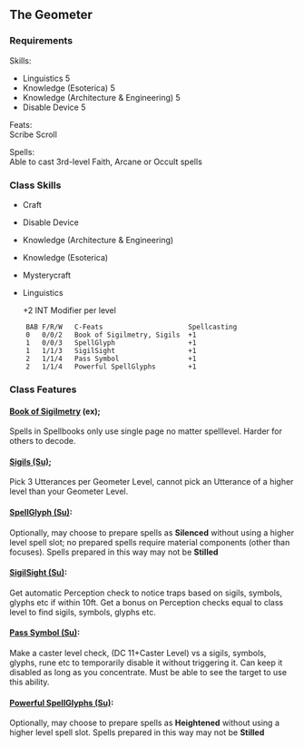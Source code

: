 
## The Geometer

### Requirements

Skills: 
- Linguistics 5
- Knowledge (Esoterica) 5
- Knowledge (Architecture & Engineering) 5
- Disable Device 5

Feats: \
    Scribe Scroll 

Spells: \
    Able to cast 3rd-level Faith, Arcane or Occult spells

### Class Skills

- Craft
- Disable Device
- Knowledge (Architecture & Engineering)
- Knowledge (Esoterica)
- Mysterycraft
- Linguistics

    +2 INT Modifier per level

```
    BAB F/R/W   C-Feats                     Spellcasting
    0   0/0/2   Book of Sigilmetry, Sigils  +1
    1   0/0/3   SpellGlyph                  +1
    1   1/1/3   SigilSight                  +1
    2   1/1/4   Pass Symbol                 +1
    2   1/1/4   Powerful SpellGlyphs        +1
```

### Class Features

#### <u>Book of Sigilmetry</u> (ex); 
Spells in Spellbooks only use single page no matter spelllevel. Harder for others to decode. 

#### <u>Sigils (Su)</u>; 
Pick 3 Utterances per Geometer Level, cannot pick an Utterance of a higher level than your Geometer Level. 

#### <u>SpellGlyph (Su)</u>:
Optionally, may choose to prepare spells as **Silenced** without using a higher level spell slot; no prepared spells require material components (other than focuses). Spells prepared in this way may not be **Stilled**

#### <u>SigilSight (Su)</u>:
Get automatic Perception check to notice traps based on sigils, symbols, glyphs etc if within 10ft. Get a bonus on Perception checks equal to class level to find sigils, symbols, glyphs etc. 

#### <u>Pass Symbol (Su)</u>: 
Make a caster level check, (DC 11+Caster Level) vs a sigils, symbols, glyphs, rune etc to temporarily disable it without triggering it. Can keep it disabled as long as you concentrate. Must be able to see the target to use this ability.   


#### <u>Powerful SpellGlyphs (Su)</u>:
Optionally, may choose to prepare spells as **Heightened** without using a higher level spell slot. Spells prepared in this way may not be **Stilled**
